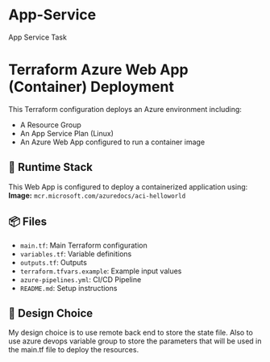 # App-Service
App Service Task

# Terraform Azure Web App (Container) Deployment

This Terraform configuration deploys an Azure environment including:
- A Resource Group
- An App Service Plan (Linux)
- An Azure Web App configured to run a container image

## 🧱 Runtime Stack

This Web App is configured to deploy a containerized application using:  
**Image:** `mcr.microsoft.com/azuredocs/aci-helloworld`

## 📦 Files

- `main.tf`: Main Terraform configuration
- `variables.tf`: Variable definitions
- `outputs.tf`: Outputs
- `terraform.tfvars.example`: Example input values
- `azure-pipelines.yml`: CI/CD Pipeline
- `README.md`: Setup instructions

## 🚀 Design Choice
My design choice is to use remote back end to store the state file. Also to use azure devops variable group to store the parameters that will be used in the main.tf file to deploy the resources.


